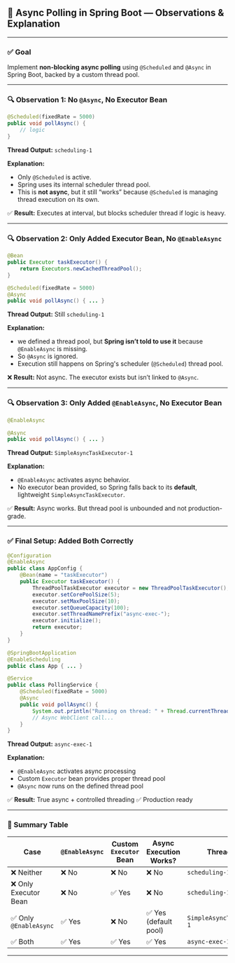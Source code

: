 ## 🧾 Async Polling in Spring Boot — Observations & Explanation

---

### ✅ Goal
Implement **non-blocking async polling** using `@Scheduled` and `@Async` in Spring Boot, backed by a custom thread pool.

---

### 🔍 Observation 1: **No `@Async`, No Executor Bean**
```java
@Scheduled(fixedRate = 5000)
public void pollAsync() {
    // logic
}
```
**Thread Output:** `scheduling-1`

**Explanation:**
- Only `@Scheduled` is active.
- Spring uses its internal scheduler thread pool.
- This is **not async**, but it still “works” because `@Scheduled` is managing thread execution on its own.

✅ **Result:** Executes at interval, but blocks scheduler thread if logic is heavy.

---

### 🔍 Observation 2: **Only Added Executor Bean, No `@EnableAsync`**
```java
@Bean
public Executor taskExecutor() {
    return Executors.newCachedThreadPool();
}
```
```java
@Scheduled(fixedRate = 5000)
@Async
public void pollAsync() { ... }
```

**Thread Output:** Still `scheduling-1`

**Explanation:**
- we defined a thread pool, but **Spring isn’t told to use it** because `@EnableAsync` is missing.
- So `@Async` is ignored.
- Execution still happens on Spring's scheduler (`@Scheduled`) thread pool.

❌ **Result:** Not async. The executor exists but isn’t linked to `@Async`.

---

### 🔍 Observation 3: **Only Added `@EnableAsync`, No Executor Bean**
```java
@EnableAsync
```
```java
@Async
public void pollAsync() { ... }
```

**Thread Output:** `SimpleAsyncTaskExecutor-1`

**Explanation:**
- `@EnableAsync` activates async behavior.
- No executor bean provided, so Spring falls back to its **default**, lightweight `SimpleAsyncTaskExecutor`.

✅ **Result:** Async works. But thread pool is unbounded and not production-grade.

---

### ✅ Final Setup: Added Both Correctly

```java
@Configuration
@EnableAsync
public class AppConfig {
    @Bean(name = "taskExecutor")
    public Executor taskExecutor() {
        ThreadPoolTaskExecutor executor = new ThreadPoolTaskExecutor();
        executor.setCorePoolSize(5);
        executor.setMaxPoolSize(10);
        executor.setQueueCapacity(100);
        executor.setThreadNamePrefix("async-exec-");
        executor.initialize();
        return executor;
    }
}
```

```java
@SpringBootApplication
@EnableScheduling
public class App { ... }

@Service
public class PollingService {
    @Scheduled(fixedRate = 5000)
    @Async
    public void pollAsync() {
        System.out.println("Running on thread: " + Thread.currentThread().getName());
        // Async WebClient call...
    }
}
```

**Thread Output:** `async-exec-1`

**Explanation:**
- `@EnableAsync` activates async processing
- Custom `Executor` bean provides proper thread pool
- `@Async` now runs on the defined thread pool

✅ **Result:** True async + controlled threading ✅ Production ready

---

### 🧠 Summary Table

| Case | `@EnableAsync` | Custom `Executor` Bean | Async Execution Works? | Thread Name |
|------|----------------|------------------------|-------------------------|-------------|
| ❌ Neither            | ❌ No         | ❌ No                 | ❌ No                    | `scheduling-1` |
| ❌ Only Executor Bean | ❌ No         | ✅ Yes                | ❌ No                    | `scheduling-1` |
| ✅ Only `@EnableAsync`| ✅ Yes        | ❌ No                 | ✅ Yes (default pool)    | `SimpleAsyncTaskExecutor-1` |
| ✅ Both               | ✅ Yes        | ✅ Yes                | ✅ Yes                   | `async-exec-1` |

---